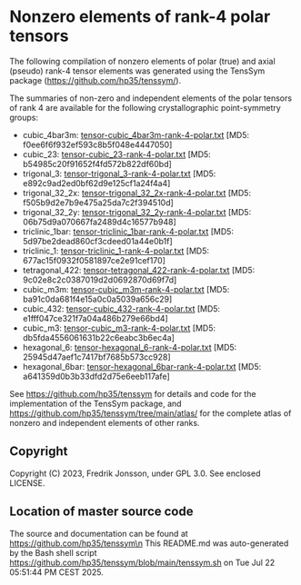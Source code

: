 # Nonzero elements of rank-4 polar tensors

The following compilation of nonzero elements of polar (true) and axial (pseudo) rank-4 tensor elements was  generated using the TensSym package (https://github.com/hp35/tenssym/).

The summaries of non-zero and independent elements of the polar tensors of rank 4 are available for the following crystallographic point-symmetry groups:
- cubic_4bar3m: [tensor-cubic_4bar3m-rank-4-polar.txt](tensor-cubic_4bar3m-rank-4-polar.txt) [MD5: f0ee6f6f932ef593c8b5f048e4447050]
- cubic_23: [tensor-cubic_23-rank-4-polar.txt](tensor-cubic_23-rank-4-polar.txt) [MD5: b54985c20f91652f4fd572b822df60bd]
- trigonal_3: [tensor-trigonal_3-rank-4-polar.txt](tensor-trigonal_3-rank-4-polar.txt) [MD5: e892c9ad2ed0bf62d9e125cf1a24f4a4]
- trigonal_32_2x: [tensor-trigonal_32_2x-rank-4-polar.txt](tensor-trigonal_32_2x-rank-4-polar.txt) [MD5: f505b9d2e7b9e475a25da7c2f394510d]
- trigonal_32_2y: [tensor-trigonal_32_2y-rank-4-polar.txt](tensor-trigonal_32_2y-rank-4-polar.txt) [MD5: 06b75d9a070667fa2489d4c16577b948]
- triclinic_1bar: [tensor-triclinic_1bar-rank-4-polar.txt](tensor-triclinic_1bar-rank-4-polar.txt) [MD5: 5d97be2dead860cf3cdeed01a44e0b1f]
- triclinic_1: [tensor-triclinic_1-rank-4-polar.txt](tensor-triclinic_1-rank-4-polar.txt) [MD5: 677ac15f0932f0581897ce2e91cef170]
- tetragonal_422: [tensor-tetragonal_422-rank-4-polar.txt](tensor-tetragonal_422-rank-4-polar.txt) [MD5: 9c02e8c2c0387019d2d0692870d69f7d]
- cubic_m3m: [tensor-cubic_m3m-rank-4-polar.txt](tensor-cubic_m3m-rank-4-polar.txt) [MD5: ba91c0da681f4e15a0c0a5039a656c29]
- cubic_432: [tensor-cubic_432-rank-4-polar.txt](tensor-cubic_432-rank-4-polar.txt) [MD5: e1fff047ce321f7a04a486b279e66bd4]
- cubic_m3: [tensor-cubic_m3-rank-4-polar.txt](tensor-cubic_m3-rank-4-polar.txt) [MD5: db5fda4556061631b22c6eabc3b6ec4a]
- hexagonal_6: [tensor-hexagonal_6-rank-4-polar.txt](tensor-hexagonal_6-rank-4-polar.txt) [MD5: 25945d47aef1c7417bf7685b573cc928]
- hexagonal_6bar: [tensor-hexagonal_6bar-rank-4-polar.txt](tensor-hexagonal_6bar-rank-4-polar.txt) [MD5: a641359d0b3b33dfd2d75e6eeb117afe]

See https://github.com/hp35/tenssym for details and code for the implementation of the TensSym package, and https://github.com/hp35/tenssym/tree/main/atlas/ for the complete atlas of nonzero and independent elements of other ranks.

## Copyright
Copyright (C) 2023, Fredrik Jonsson, under GPL 3.0. See enclosed LICENSE.

## Location of master source code
The source and documentation can be found at https://github.com/hp35/tenssym\n
This README.md was auto-generated by the Bash shell script https://github.com/hp35/tenssym/blob/main/tenssym.sh on Tue Jul 22 05:51:44 PM CEST 2025.

